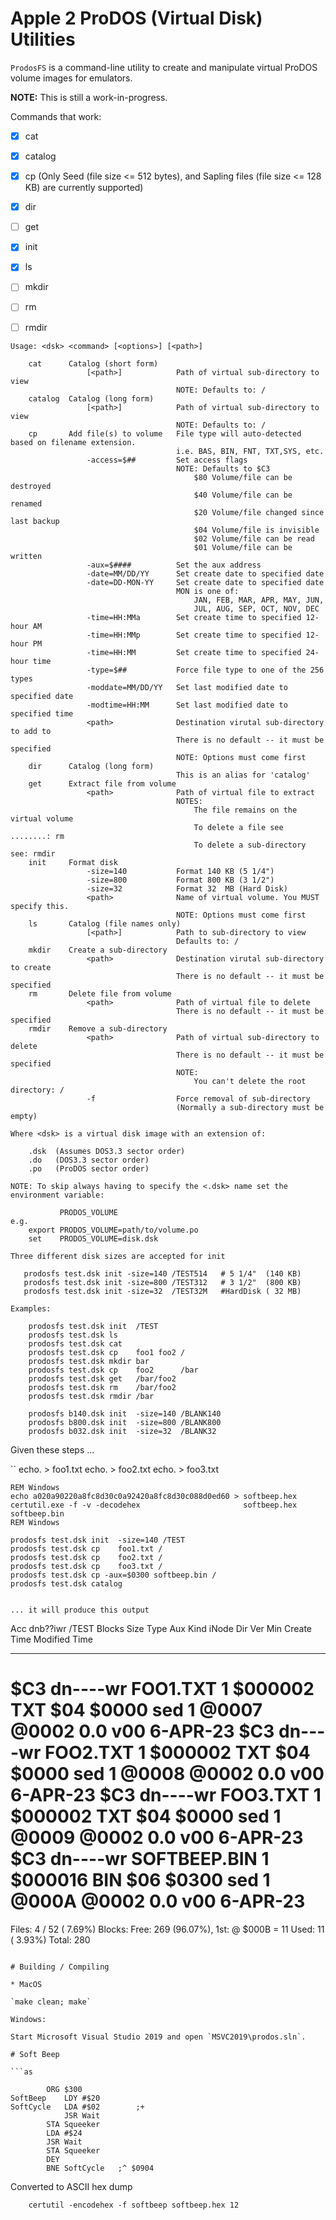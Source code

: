 # Apple 2 ProDOS (Virtual Disk) Utilities

`ProdosFS` is a command-line utility to create and manipulate virtual ProDOS volume images for emulators.

**NOTE:** This is still a work-in-progress.

Commands that work:

* [x] cat
* [x] catalog
* [x] cp  (Only Seed (file size <= 512 bytes), and Sapling files (file size <= 128 KB) are currently supported)
* [x] dir
* [ ] get
* [x] init
* [x] ls
* [ ] mkdir
* [ ] rm
* [ ] rmdir


```
Usage: <dsk> <command> [<options>] [<path>]

    cat      Catalog (short form)
                 [<path>]            Path of virtual sub-directory to view
                                     NOTE: Defaults to: /
    catalog  Catalog (long form)
                 [<path>]            Path of virtual sub-directory to view
                                     NOTE: Defaults to: /
    cp       Add file(s) to volume   File type will auto-detected based on filename extension.
                                     i.e. BAS, BIN, FNT, TXT,SYS, etc.
                 -access=$##         Set access flags
                                     NOTE: Defaults to $C3
                                         $80 Volume/file can be destroyed
                                         $40 Volume/file can be renamed
                                         $20 Volume/file changed since last backup
                                         $04 Volume/file is invisible
                                         $02 Volume/file can be read
                                         $01 Volume/file can be written
                 -aux=$####          Set the aux address
                 -date=MM/DD/YY      Set create date to specified date
                 -date=DD-MON-YY     Set create date to specified date
                                     MON is one of:
                                         JAN, FEB, MAR, APR, MAY, JUN,
                                         JUL, AUG, SEP, OCT, NOV, DEC
                 -time=HH:MMa        Set create time to specified 12-hour AM
                 -time=HH:MMp        Set create time to specified 12-hour PM
                 -time=HH:MM         Set create time to specified 24-hour time
                 -type=$##           Force file type to one of the 256 types
                 -moddate=MM/DD/YY   Set last modified date to specified date
                 -modtime=HH:MM      Set last modified date to specified time
                 <path>              Destination virutal sub-directory to add to
                                     There is no default -- it must be specified
                                     NOTE: Options must come first
    dir      Catalog (long form)
                                     This is an alias for 'catalog'
    get      Extract file from volume
                 <path>              Path of virtual file to extract
                                     NOTES:
                                         The file remains on the virtual volume
                                         To delete a file see ........: rm
                                         To delete a sub-directory see: rmdir
    init     Format disk
                 -size=140           Format 140 KB (5 1/4")
                 -size=800           Format 800 KB (3 1/2")
                 -size=32            Format 32  MB (Hard Disk)
                 <path>              Name of virtual volume. You MUST specify this.
                                     NOTE: Options must come first
    ls       Catalog (file names only)
                 [<path>]            Path to sub-directory to view
                                     Defaults to: /
    mkdir    Create a sub-directory
                 <path>              Destination virutal sub-directory to create
                                     There is no default -- it must be specified
    rm       Delete file from volume
                 <path>              Path of virtual file to delete
                                     There is no default -- it must be specified
    rmdir    Remove a sub-directory
                 <path>              Path of virtual sub-directory to delete
                                     There is no default -- it must be specified
                                     NOTE:
                                         You can't delete the root directory: /
                 -f                  Force removal of sub-directory
                                     (Normally a sub-directory must be empty)

Where <dsk> is a virtual disk image with an extension of:

    .dsk  (Assumes DOS3.3 sector order)
    .do   (DOS3.3 sector order)
    .po   (ProDOS sector order)

NOTE: To skip always having to specify the <.dsk> name set the environment variable:

           PRODOS_VOLUME
e.g.
    export PRODOS_VOLUME=path/to/volume.po
    set    PRODOS_VOLUME=disk.dsk

Three different disk sizes are accepted for init

   prodosfs test.dsk init -size=140 /TEST514   # 5 1/4"  (140 KB)
   prodosfs test.dsk init -size=800 /TEST312   # 3 1/2"  (800 KB)
   prodosfs test.dsk init -size=32  /TEST32M   #HardDisk ( 32 MB)

Examples:

    prodosfs test.dsk init  /TEST
    prodosfs test.dsk ls
    prodosfs test.dsk cat
    prodosfs test.dsk cp    foo1 foo2 /
    prodosfs test.dsk mkdir bar
    prodosfs test.dsk cp    foo2      /bar
    prodosfs test.dsk get   /bar/foo2
    prodosfs test.dsk rm    /bar/foo2
    prodosfs test.dsk rmdir /bar

    prodosfs b140.dsk init  -size=140 /BLANK140
    prodosfs b800.dsk init  -size=800 /BLANK800
    prodosfs b032.dsk init  -size=32  /BLANK32
```

Given these steps ...

``
    echo. > foo1.txt
    echo. > foo2.txt
    echo. > foo3.txt

    REM Windows
    echo a020a90220a8fc8d30c0a92420a8fc8d30c088d0ed60 > softbeep.hex
    certutil.exe -f -v -decodehex                       softbeep.hex softbeep.bin
    REM Windows

    prodosfs test.dsk init  -size=140 /TEST
    prodosfs test.dsk cp    foo1.txt /
    prodosfs test.dsk cp    foo2.txt /
    prodosfs test.dsk cp    foo3.txt /
    prodosfs test.dsk cp -aux=$0300 softbeep.bin /
    prodosfs test.dsk catalog
```

... it will produce this output

```
Acc dnb??iwr /TEST            Blocks Size    Type    Aux   Kind  iNode Dir   Ver Min  Create    Time    Modified  Time
--- -------- ---------------- ------ ------- ------- ----- ----- ----- ----- --- ---  --------- ------  --------- ------
$C3 dn----wr  FOO1.TXT             1 $000002 TXT $04 $0000 sed 1 @0007 @0002 0.0 v00   6-APR-23         <NO DATE>
$C3 dn----wr  FOO2.TXT             1 $000002 TXT $04 $0000 sed 1 @0008 @0002 0.0 v00   6-APR-23         <NO DATE>
$C3 dn----wr  FOO3.TXT             1 $000002 TXT $04 $0000 sed 1 @0009 @0002 0.0 v00   6-APR-23         <NO DATE>
$C3 dn----wr  SOFTBEEP.BIN         1 $000016 BIN $06 $0300 sed 1 @000A @0002 0.0 v00   6-APR-23         <NO DATE>
 ===============
Files:        4 / 52 ( 7.69%)
Blocks:
   Free:    269 (96.07%), 1st: @ $000B = 11
   Used:     11 ( 3.93%)
  Total:    280
```

# Building / Compiling

* MacOS

`make clean; make`

Windows:

Start Microsoft Visual Studio 2019 and open `MSVC2019\prodos.sln`.

# Soft Beep

```as

		ORG $300
SoftBeep 	LDY #$20
SoftCycle	LDA #$02        ;+
	        JSR Wait
		STA Squeeker
		LDA #$24
		JSR Wait
		STA Squeeker
		DEY
		BNE SoftCycle   ;^ $0904
```

Converted to ASCII hex dump

```
    certutil -encodehex -f softbeep softbeep.hex 12
```
